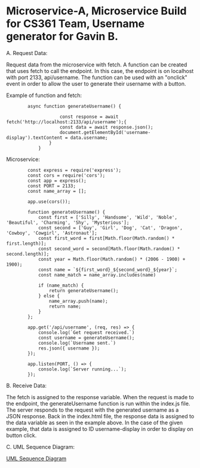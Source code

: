 # Microservice-A, Microservice Build for CS361 Team, Username generator for Gavin B.

A. Request Data:

Request data from the microservice with fetch. A function can be created that uses fetch to call the endpoint. In this case, the endpoint is on localhost with port 2133, api/username. The function can be used with an "onclick" event in order to allow the user to generate their username with a button.

Example of function and fetch:

            async function generateUsername() {
                        
                        const response = await fetch('http://localhost:2133/api/username');{
                        const data = await response.json();
                        document.getElementById('username-display').textContent = data.username;
                    } 
                }
        

Microservice:

            const express = require('express');
            const cors = require('cors');
            const app = express();
            const PORT = 2133;
            const name_array = [];
            
            app.use(cors());
            
            function generateUsername() {
                const first = ['Silly', 'Handsome', 'Wild', 'Noble', 'Beautiful', 'Charming', 'Shy', 'Mysterious'];
                const second = ['Guy', 'Girl', 'Dog', 'Cat', 'Dragon', 'Cowboy', 'Cowgirl', 'Astronaut'];
                const first_word = first[Math.floor(Math.random() * first.length)];
                const second_word = second[Math.floor(Math.random() * second.length)];
                const year = Math.floor(Math.random() * (2006 - 1900) + 1900);
                const name = `${first_word}_${second_word}_${year}`;
                const name_match = name_array.includes(name)

                if (name_match) {
                    return generateUsername();
                } else {
                    name_array.push(name);
                    return name;
                }
            };
            
            app.get('/api/username', (req, res) => {
                console.log(`Get request received.`)
                const username = generateUsername();
                console.log(`Username sent.`)
                res.json({ username });
            });
            
            app.listen(PORT, () => {
                console.log(`Server running...`);
            });

B. Receive Data:

The fetch is assigned to the response variable. When the request is made to the endpoint, the generateUsername function is run within the index.js file. The server responds to the request with the generated username as a JSON response. Back in the index.html file, the response data is assigned to the data variable as seen in the example above. In the case of the given example, that data is assigned to ID username-display in order to display on button click.

C. UML Sequence Diagram:

[UML Sequence Diagram](UML.png)
